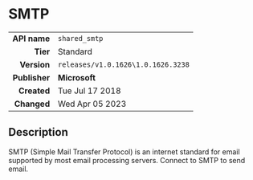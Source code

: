 # SMTP
| | |
|-:|-|
|**API name**|`shared_smtp`|
|**Tier**|Standard|
|**Version**|`releases/v1.0.1626\1.0.1626.3238`|
|**Publisher**|**Microsoft**|
|**Created**|Tue Jul 17 2018|
|**Changed**|Wed Apr 05 2023|

## Description
SMTP (Simple Mail Transfer Protocol) is an internet standard for email supported by most email processing servers. Connect to SMTP to send email.
